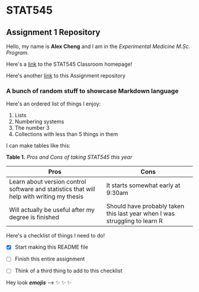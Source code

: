 # STAT545

## Assignment 1 Repository


Hello, my name is **Alex Cheng** and I am in the *Experimental Medicine M.Sc. Program*.

Here's a [link](http://stat545.com/Classroom/) to the STAT545 Classroom homepage!

Here's another [link](https://github.com/STAT545-UBC-students/hw01-acheng-ubc) to this Assignment repository

<!-- test to see if html comments show up in Github or not -->
### A bunch of random stuff to showcase Markdown language

Here's an ordered list of things I enjoy:

1. Lists
2. Numbering systems
3. The number 3
4. Collections with less than 5 things in them

I can make tables like this:

**Table 1.** *Pros and Cons of taking STAT545 this year*

| Pros | Cons |
|-----------------------|----------------------|
|  Learn about version control software and statistics that will help with writing my thesis   | It starts somewhat early at 9:30am  |
|  Will actually be useful after my degree is finished      | Should have probably taken this last year when I was struggling to learn R |


Here's a checklist of things I need to do!
- [x] Start making this README file
- [ ] Finish this entire assignment
- [ ] Think of a third thing to add to this checklist


Hey look ***emojis*** --> :sparkles: :sparkles: :sparkles:
